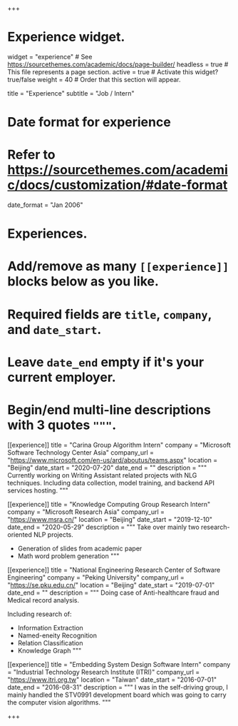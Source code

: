 +++
# Experience widget.
widget = "experience"  # See https://sourcethemes.com/academic/docs/page-builder/
headless = true  # This file represents a page section.
active = true  # Activate this widget? true/false
weight = 40  # Order that this section will appear.

title = "Experience"
subtitle = "Job / Intern"

# Date format for experience
#   Refer to https://sourcethemes.com/academic/docs/customization/#date-format
date_format = "Jan 2006"

# Experiences.
#   Add/remove as many `[[experience]]` blocks below as you like.
#   Required fields are `title`, `company`, and `date_start`.
#   Leave `date_end` empty if it's your current employer.
#   Begin/end multi-line descriptions with 3 quotes `"""`.
[[experience]]
  title = "Carina Group Algorithm Intern"
  company = "Microsoft Software Technology Center Asia"
  company_url = "https://www.microsoft.com/en-us/ard/aboutus/teams.aspx"
  location = "Beijing"
  date_start = "2020-07-20"
  date_end = ""
  description = """
  Currently working on Writing Assistant related projects with NLG techniques.
  Including data collection, model training, and backend API services hosting.
  """

[[experience]]
  title = "Knowledge Computing Group Research Intern"
  company = "Microsoft Research Asia"
  company_url = "https://www.msra.cn/"
  location = "Beijing"
  date_start = "2019-12-10"
  date_end = "2020-05-29"
  description = """
  Take over mainly two research-oriented NLP projects.

  * Generation of slides from academic paper
  * Math word problem generation
  """

[[experience]]
  title = "National Engineering Research Center of Software Engineering"
  company = "Peking University"
  company_url = "https://se.pku.edu.cn/"
  location = "Beijing"
  date_start = "2019-07-01"
  date_end = ""
  description = """
  Doing case of Anti-healthcare fraud and Medical record analysis.

  Including research of:
  
  * Information Extraction
  * Named-eneity Recognition
  * Relation Classification
  * Knowledge Graph
  """

[[experience]]
  title = "Embedding System Design Software Intern"
  company = "Industrial Technology Research Institute (ITRI)"
  company_url = "https://www.itri.org.tw"
  location = "Taiwan"
  date_start = "2016-07-01"
  date_end = "2016-08-31"
  description = """
  I was in the self-driving group, I mainly handled the STV0991 development board which was going to carry the computer vision algorithms.
  """

+++
